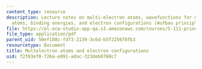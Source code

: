 ```yaml
---
content_type: resource
description: Lecture notes on multi-electron atoms, wavefunctions for multi-electron
  atoms, binding energies, and electron configurations (Aufbau principle).
file: https://ol-ocw-studio-app-qa.s3.amazonaws.com/courses/5-111-principles-of-chemical-science-fall-2008/f2f83ef8726ae891adac323deb0760c7_lecnotes08.pdf
file_type: application/pdf
parent_uid: 50ef108c-fdf3-2139-3c6d-b5f225678fb3
resourcetype: Document
title: Multelectron atoms and electron configurations
uid: f2f83ef8-726a-e891-adac-323deb0760c7
---
```


